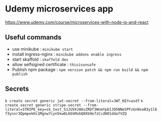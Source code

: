 # Udemy microservices app
https://www.udemy.com/course/microservices-with-node-js-and-react

## Useful commands
- use minikube : `minikube start`
- install ingress-nginx : `minikube addons enable ingress`
- start skaffold : `skaffold dev`
- allow selfsigned certificate : `thisisunsafe`
- Publish npm package : `npm version patch && npm run build && npm publish`

## Secrets
`k create secret generic jwt-secret --from-literal=JWT_KEY=asdf`
`k create secret generic stripe-secret --from-literal=STRIPE_key=sk_test_51JUVXJA6sZRDf3WnmYpbIJO5NNeSPFzGnNseB3y1l6f3ynxr3QpmpekHi1Mgnw7cyn5kw6L66kMobQ8Xb9e7zCcd001ddafVZQ`
